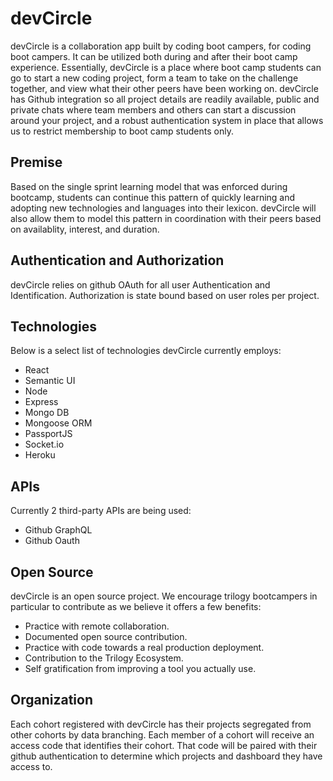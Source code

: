 # devCircle
devCircle is a collaboration app built by coding boot campers, for coding boot campers. It can be utilized both during and after their boot camp experience. Essentially, devCircle is a place where boot camp students can go to start a new coding project, form a team to take on the challenge together, and view what their other peers have been working on. devCircle has Github integration so all project details are readily available, public and private chats where team members and others can start a discussion around your project, and  a robust authentication system in place that allows us to restrict membership to boot camp students only.

## Premise
Based on the single sprint learning model that was enforced during bootcamp, students can continue this pattern of quickly learning and adopting new technologies and languages into their lexicon. devCircle will also allow them to model this pattern in coordination with their peers based on availablity, interest, and duration.

## Authentication and Authorization
devCircle relies on github OAuth for all user Authentication and Identification. Authorization is state bound based on user roles per project.

## Technologies
Below is a select list of technologies devCircle currently employs:
- React
- Semantic UI
- Node
- Express
- Mongo DB
- Mongoose ORM
- PassportJS
- Socket.io
- Heroku

## APIs
Currently 2 third-party APIs are being used:
- Github GraphQL
- Github Oauth 

## Open Source
devCircle is an open source project. We encourage trilogy bootcampers in particular to contribute as we believe it offers a few benefits:
- Practice with remote collaboration.
- Documented open source contribution.
- Practice with code towards a real production deployment.
- Contribution to the Trilogy Ecosystem.
- Self gratification from improving a tool you actually use.

## Organization
Each cohort registered with devCircle has their projects segregated from other cohorts by data branching. Each member of a cohort will receive an access code that identifies their cohort. That code will be paired with their github authentication to determine which projects and dashboard they have access to.